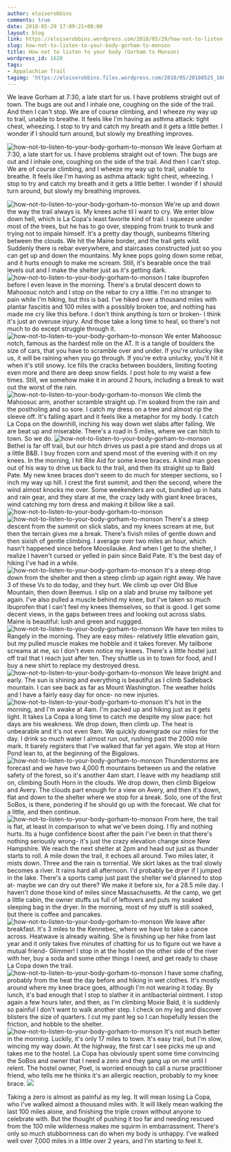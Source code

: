 ```yaml
---
author: eloiserobbins
comments: true
date: 2018-05-29 17:09:21+00:00
layout: blog
link: https://eloiserobbins.wordpress.com/2018/05/29/how-not-to-listen-to-your-body-gorham-to-monson/
slug: how-not-to-listen-to-your-body-gorham-to-monson
title: How not to listen to your body (Gorham to Monson)
wordpress_id: 1620
tags:
- Appalachian Trail
tagimg: 'https://eloiserobbins.files.wordpress.com/2018/05/20180525_160504.jpg'
---
```


We leave Gorham at 7:30, a late start for us. I have problems straight out of town. The bugs are out and I inhale one, coughing on the side of the trail. And then I can't stop. We are of course climbing, and I wheeze my way up to trail, unable to breathe. It feels like I'm having as asthma attack: tight chest, wheezing. I stop to try and catch my breath and it gets a little better. I wonder if I should turn around, but slowly my breathing improves.


![how-not-to-listen-to-your-body-gorham-to-monson](https://eloiserobbins.files.wordpress.com/2018/05/20180525_160504.jpg)
We leave Gorham at 7:30, a late start for us. I have problems straight out of town. The bugs are out and I inhale one, coughing on the side of the trail. And then I can't stop. We are of course climbing, and I wheeze my way up to trail, unable to breathe. It feels like I'm having as asthma attack: tight chest, wheezing. I stop to try and catch my breath and it gets a little better. I wonder if I should turn around, but slowly my breathing improves.

![how-not-to-listen-to-your-body-gorham-to-monson](https://eloiserobbins.files.wordpress.com/2018/05/20180525_125312.jpg)
We're up and down the way the trail always is. My knees ache til I want to cry. We enter blow down hell,  which is La Copa's least favorite kind of trail. I squeeze under most of the trees, but he has to go over, stepping from trunk to trunk and trying not to impale himself. It's a pretty day though, sunbeams filtering between the clouds. We hit the Maine border, and the trail gets wild. Suddenly there is rebar everywhere, and staircases constructed just so you can get up and down the mountains. My knee pops going down some rebar, and it hurts enough to make me scream. Still, it's bearable once the trail levels out and I make the shelter just as it's getting dark.
![how-not-to-listen-to-your-body-gorham-to-monson](https://eloiserobbins.files.wordpress.com/2018/05/20180525_171533.jpg)
I take ibuprofen before I even leave in the morning. There's a brutal descent down to Mahoosuc notch and I stop on the rebar to cry a little. I'm no stranger to pain while I'm hiking, but this is bad. I've hiked over a thousand miles with plantar fasciitis and 100 miles with a possibly broken toe, and nothing has made me cry like this before. I don't think anything is torn or broken- I think it's just an overuse injury. And those take a long time to heal, so there's not much to do except struggle through it.
![how-not-to-listen-to-your-body-gorham-to-monson](https://eloiserobbins.files.wordpress.com/2018/05/20180525_185053.jpg)
We enter Mahoosuc notch, famous as the hardest mile on the AT. It is a tangle of boulders the size of cars, that you have to scramble over and under. If you're unlucky like us, it will be raining when you go through. If you're extra unlucky, you'll hit it when it's still snowy. Ice fills the cracks between boulders, limiting footing even more and there are deep snow fields. I post hole to my waist a few times. Still, we somehow make it in around 2 hours, including a break to wait out the worst of the rain.
![how-not-to-listen-to-your-body-gorham-to-monson](https://eloiserobbins.files.wordpress.com/2018/05/20180526_070803.jpg)
We climb the Mahoosuc arm, another scramble straight up. I'm soaked from the rain and the postholing and so sore. I catch my dress on a tree and almost rip the sleeve off. It's falling apart and it feels like a metaphor for my body. I catch La Copa on the downhill, inching his way down wet slabs after falling. We are beat up and miserable. There's a road in 5 miles, where we can hitch to town. So we do.
![how-not-to-listen-to-your-body-gorham-to-monson](https://eloiserobbins.files.wordpress.com/2018/05/20180527_152614.jpg)
Bethel is far off trail, but our hitch drives us past a pie stand and drops us at a little B&B. I buy frozen corn and spend most of the evening with it on my knees. In the morning, I hit Rite Aid for some knee braces. A kind man goes out of his way to drive us back to the trail, and then its straight up to Bald Pate. My new knee braces don't seem to do much for steeper sections, so I inch my way up hill. I crest the first summit, and then the second, where the wind almost knocks me over. Some weekenders are out, bundled up in hats and rain gear, and they stare at me, the crazy lady with giant knee braces, wind catching my torn dress and making it billow like a sail.
![how-not-to-listen-to-your-body-gorham-to-monson](https://eloiserobbins.files.wordpress.com/2018/05/20180527_173030.jpg)
![how-not-to-listen-to-your-body-gorham-to-monson](https://eloiserobbins.files.wordpress.com/2018/05/20180528_081727.jpg)
There's a steep descent from the summit on slick slabs, and my knees scream at me, but then the terrain gives me a break. There's fivish miles of gentle down and then sixish of gentle climbing. I average over two miles an hour, which hasn't happened since before Moosilauke. And when I get to the shelter, I realize I haven't cursed or yelled in pain since Bald Pate. It's the best day of hiking I've had in a while.
![how-not-to-listen-to-your-body-gorham-to-monson](https://eloiserobbins.files.wordpress.com/2018/05/20180528_160557.jpg)
It's a steep drop down from the shelter and then a steep climb up again right away. We have 3 of these Vs to do today, and they hurt. We climb up over Old Blue Mountain, then down Beemus. I slip on a slab and bruise my tailbone yet again. I've also pulled a muscle behind my knee, but I've taken so much Ibuprofen that I can't feel my knees themselves, so that is good. I get some decent views, in the gaps between trees and looking out across slabs. Maine is beautiful: lush and green and ruggged.
![how-not-to-listen-to-your-body-gorham-to-monson](https://eloiserobbins.files.wordpress.com/2018/05/20180530_103009.jpg)
We have ten miles to Rangely in the morning. They are easy miles- relatively little elevation gain, but my pulled muscle makes me hobble and it takes forever. My tailbone screams at me, so I don't even notice my knees. There's a little hostel just off trail that I reach just after ten. They shuttle us in to town for food, and I buy a new shirt to replace my destroyed dress.
![how-not-to-listen-to-your-body-gorham-to-monson](https://eloiserobbins.files.wordpress.com/2018/05/20180531_132338.jpg)
We leave bright and early. The sun is shining and everything is beautiful as I climb Sadleback mountain. I can see back as far as Mount Washington. The weather holds and I have a fairly easy day for once- no new injuries.
![how-not-to-listen-to-your-body-gorham-to-monson](https://eloiserobbins.files.wordpress.com/2018/05/20180531_152534.jpg)
It's hot in the morning, and I'm awake at 4am. I'm packed up and hiking just as it gets light. It takes La Copa a long time to catch me despite my slow pace: hot days are his weakness. We drop down, then climb up. The heat is unbearable and it's not even 9am. We quickly downgrade our miles for the day. I drink so much water I almost run out, rushing past the 2000 mile mark. It barely registers that I've walked that far yet again. We stop at Horn Pond lean to, at the beginning of the Bigalows. 
![how-not-to-listen-to-your-body-gorham-to-monson](https://eloiserobbins.files.wordpress.com/2018/05/20180601_063010.jpg)
Thunderstorms are forecast and we have two 4,000 ft mountains between us and the relative safety of the forest, so it's another 4am start. I leave with my headlamp still on, climbing South Horn in the clouds. We drop down, then climb Bigelow and Avery. The clouds part enough for a view on Avery, and then it's down, flat and down to the shelter where we stop for a break. Solo, one of the first SoBos, is there, pondering if he should go up with the forecast. We chat for a little, and then continue.
![how-not-to-listen-to-your-body-gorham-to-monson](https://eloiserobbins.files.wordpress.com/2018/05/20180601_063724.jpg)
From here, the trail is flat, at least in comparison to what we've been doing. I fly and nothing hurts. Its a huge confidence boost after the pain I've been in that there's nothing seriously wrong- it's just the crazy elevation  change since New Hampshire. We reach the next shelter at 2pm and head out just as thunder starts to roll. A mile down the trail, it echoes all around. Two miles later, it mists down. Three and the rain is torrential. We skirt lakes as the trail slowly becomes a river. It rains hard all afternoon. I'd probably be dryer if I jumped in the lake. There's a sports camp just past the shelter we'd planned to stop at- maybe we can dry out there? We make it before six, for a 28.5 mile day. I haven't done those kind of miles since Massachusetts. At the camp, we get a little cabin, the owner stuffs us full of leftovers and puts my soaked sleeping bag in the dryer. In the morning, most of my stuff is still soaked, but there is coffee and pancakes.
![how-not-to-listen-to-your-body-gorham-to-monson](https://eloiserobbins.files.wordpress.com/2018/05/20180602_091700.jpg)
We leave after breakfast. It's 3 miles to the Kennebec, where we have to take a canoe across. Heatwave is already waiting. She is finishing up her hike from last year and it only takes five minutes of chatting for us to figure out we have a mutual friend- Glimmer! I stop in at the hostel on the other side of the river with her, buy a soda and some other things I need, and get ready to chase La Copa down the trail.
![how-not-to-listen-to-your-body-gorham-to-monson](https://eloiserobbins.files.wordpress.com/2018/05/20180602_132123.jpg)
I have some chafing, probably from the heat the day before and hiking in wet clothes. It's mostly around where my knee brace goes, although I'm not wearing it today. By lunch, it's bad enough that I stop to slather it in antibacterial ointment. I stop again a few hours later, and then, as I'm climbing Moxie Bald, it is suddenly so painful I don't want to walk another step. I check on my leg and discover blisters the size of quarters. I cut my pant leg so I can hopefully lessen the friction, and hobble to the shelter. 
![how-not-to-listen-to-your-body-gorham-to-monson](https://eloiserobbins.files.wordpress.com/2018/05/20180603_095525.jpg)
It's not much better in the morning. Luckily, it's only 17 miles to town. It's easy trail, but I'm slow, wincing my way down. At the highway, the first car I see picks me up and takes me to the hostel. La Copa has obviously spent some time convincing the SoBos and owner that I need a zero and they gang up on me until I relent. The hostel owner, Poet, is worried enough to call a nurse practitioner friend, who tells me he thinks it's an allergic reaction, probably to my knee brace.
![](/storage/5D7C-6FFD/DCIM/Camera/20180601_063445.jpg)

Taking a zero is almost as painful as my leg. It will mean losing La Copa, who I've walked almost a thousand miles with. It will likely mean walking the last 100 miles alone, and finishing the triple crown without anyone to celebrate with. But the thought of pushing it too far and needing rescued from the 100 mile wilderness makes me squirm in embarrassment. There's only so much stubbornness can do when my body is unhappy. I've walked well over 7,000 miles in a little over 2 years, and I'm starting to feel it.
